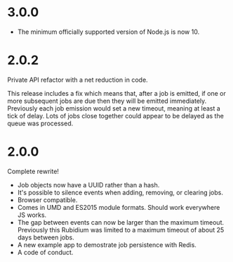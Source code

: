 # 3.0.0

- The minimum officially supported version of Node.js is now 10.

# 2.0.2

Private API refactor with a net reduction in code.

This release includes a fix which means that, after a job is emitted, if one or
more subsequent jobs are due then they will be emitted immediately. Previously
each job emission would set a new timeout, meaning at least a tick of delay.
Lots of jobs close together could appear to be delayed as the queue was
processed.

# 2.0.0

Complete rewrite!

 - Job objects now have a UUID rather than a hash.
 - It's possible to silence events when adding, removing, or clearing jobs.
 - Browser compatible.
 - Comes in UMD and ES2015 module formats. Should work everywhere JS works.
 - The gap between events can now be larger than the maximum timeout. Previously
   this Rubidium was limited to a maximum timeout of about 25 days between jobs.
 - A new example app to demostrate job persistence with Redis.
 - A code of conduct.
